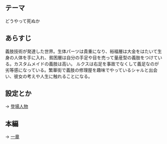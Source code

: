 ## テーマ
どうやって死ぬか

## あらすじ
義肢技術が発達した世界。生体パーツは貴重になり、裕福層は大金をはたいて生身の人体を手に入れ、貧困層は自分の手足や目を売って量産型の義肢をつけている。カスタムメイドの義肢は高い。
ルクスは右足を事故でなくして義足なのが劣等感になっている。繁華街で義肢の修理屋を趣味でやっているシャルと出会い、彼女の考えや人生に触れることになる。


## 設定とか

-> [登場人物](../Novalectro/setting.md)

## 本編

-> [一章](../Novalectro/main01.md)

